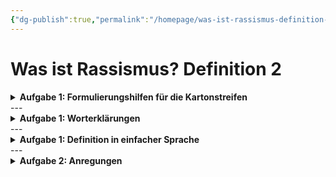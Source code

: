 ```yaml
---
{"dg-publish":true,"permalink":"/homepage/was-ist-rassismus-definition-2/"}
---
```


# Was ist Rassismus? Definition 2

<details>
    <summary><b>Aufgabe 1: Formulierungshilfen für die Kartonstreifen</b></summary>
<u>Rassismus...</u><ul>
    <li>... ist gekennzeichnet durch...</li>
    <li>... legitimiert...</li>
    <li>... kann sich zeigen in ...</li>
    <li>... basiert auf der Annahme, dass ...</li>
    <li>... klassifiziert Menschen nach ...</li>
    <li>... kann erkannt werden an ...</li>
    <li>... zeigt/äußert sind in/durch ...</li></ul>
</details>
---
<details>
    <summary><b>Aufgabe 1: Worterklärungen</b></summary>
<ul>
    <li><u>-ismus:</u> Suffix -ismus dient der Worbildung; das entstandene Wort bezeichnet oft ein Gedanken- und Glaubenssystem, wie etwa eine Lehre oder eine Ideologie</li></ul>
    <ul><li><u>Ideologie:</u> eine Denkweise über Mensch und Gesellschaft,die zu bestimmten Zielen führen und diese unterstützen soll</li></ul>
    <ul><li><u>pseudowissenschaftlich:</u> nur dem Anschein nach wissenschaftlich</li></ul>
    <ul><li><u>biologistisch (von Biologismus):</u> eine philosophische und weltanschauliche Position, die menschliche Verhaltensweisen und gesellschaftliche Zusammenhänge vordringlich durch biologische Gesetzmäßigkeiten zu erklären versucht</li></ul>
    <ul><li><u>legitimieren:</u> für legitim erklären, als rechtmäßig anerkennen</li></ul>    
</details>
---
<details>
    <summary><b>Aufgabe 1: Definition in einfacher Sprache</b></summary>Rassismus ist die Überzeugung, dass Menschen aufgrund ihrer Rasse, Hautfarbe oder Herkunft besser oder schlechter als andere sind. Diese Idee wird oft mit falschen wissenschaftlichen Argumenten verteidigt.
    Rassismus hat viel mit Macht zu tun: Er wird benutzt, um Macht zu behalten und zu rechtfertigen. In diesem Zuge werden bestimmte Menschen schlecht behandelt, ausgegrenzt oder sogar getötet.
</details>
---
<details>
    <summary><b>Aufgabe 2: Anregungen</b></summary>
<ul>
    <li>Ein Fußballtrainer setzt einen Spieler mit afrikanischen Wurzeln immer als Stürmer ein. Beschreibe, wie der Trainier seine Aufstellung "entlang pseudowissenschaftlicher biologistischer Kategorien" entscheidet.</li></ul>
    <ul><li>Ein einflussreicher Geschäftsführer eines großen Unternehmens nutzt rassistische Stereotype, um bestimmte Gruppen von Mitarbeitern systematisch zu benachteiligen und sie von Führungspositionen fernzuhalten. Erkläre, inwiefern heirbei die "rassistische Ideologier [...] der Machererhaltung" dient.</li></ul>
    <ul><li>Ein Vermieter mit rassistischer Gesinnung lehnt einen Mieter mit ausländischer Herkunft ab. Erkläre, wie er mithilfe seiner rassistischen Ideologie diese "Ausgrenzung" legitimieren würde.</li></ul>
    <ul><li>Erläutere, wie ein Arbeitgeber mit rassistischer Haltung seine ausländischen Mitarbeiter im Vergleich zu seinen einheimischen Arbeitern behandeln würde, wenn er aufgrund seiner rassistischen Ideologie eine "Ausbeutung" als legitim ansehen würde.</li></ul>
    <ul><li>Erläutere, inwiefern die Nazis die "Ermordung von Menschen" durch ihre Ideologie der "arischen Überlegenheit" legitimierten.</li>
    </ul>
</details>
